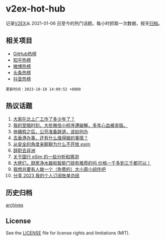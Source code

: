 # v2ex-hot-hub

 记录[V2EX](https://www.v2ex.com/)从 2021-01-06 日至今的热门话题。每小时抓取一次数据，按天[归档](archives)。
 
 ## 相关项目

- [GitHub热榜](https://github.com/lonnyzhang423/github-hot-hub)
- [知乎热榜](https://github.com/lonnyzhang423/zhihu-hot-hub)
- [微博热榜](https://github.com/lonnyzhang423/weibo-hot-hub)
- [头条热榜](https://github.com/lonnyzhang423/toutiao-hot-hub)
- [抖音热榜](https://github.com/lonnyzhang423/douyin-hot-hub)


 `更新时间：2023-10-18 14:09:52 +0800`

## 热议话题

1. [大家在北上广工作了多少年了？](https://www.v2ex.com/t/982820)
1. [我的至暗时刻，大批微信小程序遭破解，多年心血被盗版。](https://www.v2ex.com/t/982914)
1. [休婚假之后，公司准备辞退，该如何办](https://www.v2ex.com/t/982998)
1. [去香港办事，还有什么值得做的事情？](https://www.v2ex.com/t/982770)
1. [从安全的角度来聊聊为什么不开放 esim](https://www.v2ex.com/t/982954)
1. [辞职去非洲](https://www.v2ex.com/t/982968)
1. [关于国行 eSim 的一些分析和猜测](https://www.v2ex.com/t/982931)
1. [大佬们，厨房净水器和智能门锁有推荐的吗 价格一千多到三千都可以！](https://www.v2ex.com/t/982974)
1. [我想总要有人做一个（免费的）大小周小组件吧](https://www.v2ex.com/t/982992)
1. [分享 2023 我的个人订阅账单总结](https://www.v2ex.com/t/982981)

## 历史归档

[archives](archives)

## License

See the [LICENSE](LICENSE) file for license rights and limitations (MIT).

